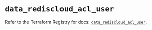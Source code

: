 # `data_rediscloud_acl_user`

Refer to the Terraform Registry for docs: [`data_rediscloud_acl_user`](https://registry.terraform.io/providers/redislabs/rediscloud/2.7.0/docs/data-sources/acl_user).
